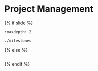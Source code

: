 # Project Management
{% if slide %}
<!-- BUILDING THE SLIDES -->
```{toctree}
:maxdepth: 2

./milestones

```
{% else %}
<!-- BUILDING THE PAGES -->
<!-- build the page content here -->
```{include} ./milestones.md
```
{% endif %}
